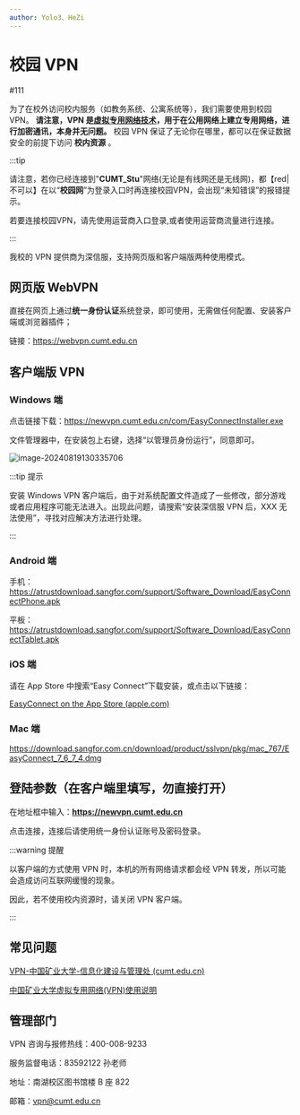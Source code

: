 ```yaml
---
author: Yolo3、HeZi
---
```


# 校园 VPN

#111

为了在校外访问校内服务（如教务系统、公寓系统等），我们需要使用到校园 VPN。 **请注意，VPN 是[虚拟专用网络技术](https://baike.baidu.com/item/%E8%99%9A%E6%8B%9F%E4%B8%93%E7%94%A8%E7%BD%91%E7%BB%9C/8747869)，用于在公用网络上建立专用网络，进行加密通讯，本身并无问题。** 校园 VPN 保证了无论你在哪里，都可以在保证数据安全的前提下访问 **校内资源** 。

:::tip

请注意，若你已经连接到"**CUMT_Stu**"网络(无论是有线网还是无线网)，都【red|不可以】在以“**校园网**”为登录入口时再连接校园VPN，会出现“未知错误”的报错提示。

若要连接校园VPN，请先使用运营商入口登录,或者使用运营商流量进行连接。

:::

我校的 VPN 提供商为深信服，支持网页版和客户端版两种使用模式。

## 网页版 WebVPN

直接在网页上通过**统一身份认证**系统登录，即可使用，无需做任何配置、安装客户端或浏览器插件；

链接：https://webvpn.cumt.edu.cn

## 客户端版 VPN

### Windows 端

点击链接下载：https://newvpn.cumt.edu.cn/com/EasyConnectInstaller.exe

文件管理器中，在安装包上右键，选择“以管理员身份运行”，同意即可。

![image-20240819130335706](https://s2.loli.net/2024/08/19/9YxlMFQHWTaXbK3.png)

:::tip 提示

安装 Windows VPN 客户端后，由于对系统配置文件造成了一些修改，部分游戏或者应用程序可能无法进入。出现此问题，请搜索“安装深信服 VPN 后，XXX 无法使用”，寻找对应解决方法进行处理。

:::

### Android 端

手机：https://atrustdownload.sangfor.com/support/Software_Download/EasyConnectPhone.apk

平板：https://atrustdownload.sangfor.com/support/Software_Download/EasyConnectTablet.apk

### iOS 端

请在 App Store 中搜索“Easy Connect”下载安装，或点击以下链接：

[EasyConnect on the App Store (apple.com)](https://apps.apple.com/us/app/easyconnect/id440460214)

### Mac 端

https://download.sangfor.com.cn/download/product/sslvpn/pkg/mac_767/EasyConnect_7_6_7_4.dmg

## 登陆参数（在客户端里填写，勿直接打开）

在地址框中输入：**https://newvpn.cumt.edu.cn**

点击连接，连接后请使用统一身份认证账号及密码登录。

:::warning 提醒

以客户端的方式使用 VPN 时，本机的所有网络请求都会经 VPN 转发，所以可能会造成访问互联网缓慢的现象。

因此，若不使用校内资源时，请关闭 VPN 客户端。

:::

## 常见问题

[VPN-中国矿业大学-信息化建设与管理处 (cumt.edu.cn)](https://nic.cumt.edu.cn/fwzn/VPN.htm#Q1)

[中国矿业大学虚拟专用网络(VPN)使用说明](https://www.cumt.edu.cn/a8/b4/c19686a567476/page.htm)

## 管理部门

VPN 咨询与报修热线：400-008-9233

服务监督电话：83592122 孙老师

地址：南湖校区图书馆楼 B 座 822

邮箱：vpn@cumt.edu.cn
